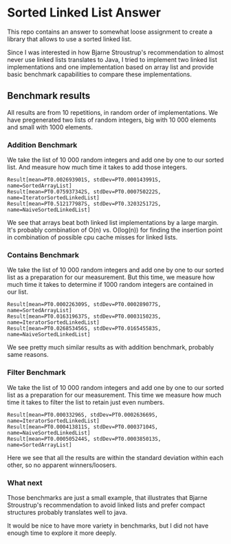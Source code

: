# Sorted Linked List Answer

This repo contains an answer to somewhat loose assignment to create a library that allows to use a sorted linked list.

Since I was interested in how Bjarne Stroustrup's recommendation to almost never use linked lists translates to Java, I tried to implement two linked list implementations and one implementation based on array list and provide basic benchmark capabilities to compare these implementations.


## Benchmark results

All results are from 10 repetitions, in random order of implementations.
We have pregenerated two lists of random integers, big with 10 000 elements and small with 1000 elements.

### Addition Benchmark

We take the list of 10 000 random integers and add one by one to our sorted list.
And measure how much time it takes to add those integers.

```
Result[mean=PT0.002693901S, stdDev=PT0.000143991S, name=SortedArrayList]
Result[mean=PT0.075937342S, stdDev=PT0.000750222S, name=IteratorSortedLinkedList]
Result[mean=PT0.512177987S, stdDev=PT0.320325172S, name=NaiveSortedLinkedList]
```

We see that arrays beat both linked list implementations by a large margin. It's probably combination of O(n) vs. O(log(n)) for finding the insertion point in combination of possible cpu cache misses for linked lists.

###  Contains Benchmark

We take the list of 10 000 random integers and add one by one to our sorted list as a preparation for our measurement.
But this time, we measure how much time it takes to determine if 1000 random integers are contained in our list.

```
Result[mean=PT0.000226309S, stdDev=PT0.000289077S, name=SortedArrayList]
Result[mean=PT0.016319637S, stdDev=PT0.000315023S, name=IteratorSortedLinkedList]
Result[mean=PT0.026853456S, stdDev=PT0.016545583S, name=NaiveSortedLinkedList]
```

We see pretty much similar results as with addition benchmark, probably same reasons.


### Filter Benchmark

We take the list of 10 000 random integers and add one by one to our sorted list as a preparation for our measurement.
This time we measure how much time it takes to filter the list to retain just even numbers.

```
Result[mean=PT0.00033296S, stdDev=PT0.000263669S, name=IteratorSortedLinkedList]
Result[mean=PT0.000413811S, stdDev=PT0.00037104S, name=NaiveSortedLinkedList]
Result[mean=PT0.000505244S, stdDev=PT0.000385013S, name=SortedArrayList]
```

Here we see that all the results are within the standard deviation within each other, so no apparent winners/loosers.


### What next

Those benchmarks are just a small example, that illustrates that Bjarne Stroustrup's recommendation to avoid linked lists and prefer compact structures probably translates well to java.

It would be nice to have more variety in benchmarks, but I did not have enough time to explore it more deeply.
